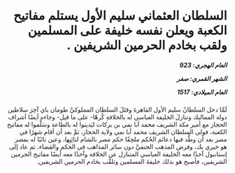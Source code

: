 <h1 dir="rtl">السلطان العثماني سليم الأول يستلم مفاتيح الكعبة ويعلن نفسه خليفة على المسلمين ولقب بخادم الحرمين الشريفين .</h1>

<h5 dir="rtl">العام الهجري:  923

الشهر القمري: صفر

العام الميلادي: 1517</h5>

<p dir="rtl">لَمَّا دخل السلطانُ سليم الأول القاهرةَ وقتَلَ السلطان المملوكيَّ طومان باي آخِرَ سلاطين دولة المماليك وتنازلَ الخليفة العباسي له بالخلافةِ كُرهًا- على ما قيل- وجاءه أيضًا أشراف الحجاز مع أمير مكة الشريف محمد أبا نمي بن بركات ليَدينوا له بالطاعة وسَلَّموا له مفاتيح الكعبة، فولى السلطان الشريف محمد أبا نمي ولاية الحجاز، ثمَّ بعد أن أقام شهرًا في مصر بعد أن وطَّد فيها دعائم الحُكم ملحِقًا حكم مصر بالشام لنائِبِها، وعين نائبًا له بمصر هو خيري بك، وفرض المذهب الحنفيَّ دون سائر المذاهب في الحكم والقضاء، ثم عاد إلى إستانبول آخذًا معه الخليفة العباسي المتنازل عن الخلافة وآخذًا معه أيضًا مفاتيح الحرمين الشريفين، فأصبح هو بذلك خليفةَ المسلمين وتلقَّب بخادم الحرمين الشريفين.</p></br>
